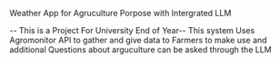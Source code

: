 Weather App for Agruculture Porpose with Intergrated LLM 

-- This is a Project For University End of Year--
This system Uses Agromonitor API to gather and give data to Farmers to make use and additional Questions about arguculture can be asked through the LLM
